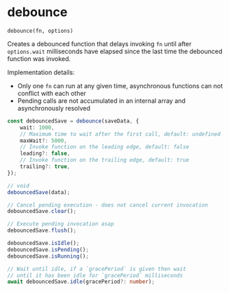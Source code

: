 # debounce

`debounce(fn, options)`

Creates a debounced function that delays invoking `fn` until after `options.wait` milliseconds have elapsed since the last time the debounced function was invoked.

Implementation details:

- Only one `fn` can run at any given time, asynchronous functions can not conflict with each other
- Pending calls are not accumulated in an internal array and asynchronously resolved

```ts
const debouncedSave = debounce(saveData, {
    wait: 1000,
    // Maximum time to wait after the first call, default: undefined
    maxWait?: 5000,
    // Invoke function on the leading edge, default: false
    leading?: false,
    // Invoke function on the trailing edge, default: true
    trailing?: true,
});

// void
debouncedSave(data);

// Cancel pending execution - does not cancel current invocation
debouncedSave.clear();

// Execute pending invocation asap
debouncedSave.flush();

debouncedSave.isIdle();
debouncedSave.isPending();
debouncedSave.isRunning();

// Wait until idle, if a `gracePeriod` is given then wait
// until it has been idle for `gracePeriod` milliseconds
await debouncedSave.idle(gracePeriod?: number);
```
